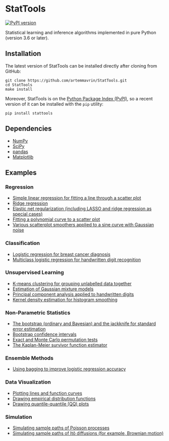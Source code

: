 # StatTools

[![PyPI version](https://badge.fury.io/py/stattools.svg)](https://badge.fury.io/py/stattools)

Statistical learning and inference algorithms implemented in pure Python (version 3.6 or later).

## Installation

The latest version of StatTools can be installed directly after cloning from GitHub:

    git clone https://github.com/artemmavrin/StatTools.git
    cd StatTools
    make install

Moreover, StatTools is on the [Python Package Index (PyPI)](https://pypi.org/project/stattools/), so a recent version of it can be installed with the `pip` utility:

    pip install stattools

## Dependencies

* [NumPy](http://www.numpy.org)
* [SciPy](https://www.scipy.org)
* [pandas](https://pandas.pydata.org)
* [Matplotlib](https://matplotlib.org)

## Examples

### Regression

* [Simple linear regression for fitting a line through a scatter plot](https://github.com/artemmavrin/StatTools/blob/master/examples/Simple%20Linear%20Regression.ipynb)
* [Ridge regression](https://github.com/artemmavrin/StatTools/blob/master/examples/Ridge%20Regression.ipynb)
* [Elastic net regularization (including LASSO and ridge regression as special cases)](https://github.com/artemmavrin/StatTools/blob/master/examples/Elastic%20Net.ipynb)
* [Fitting a polynomial curve to a scatter plot](https://github.com/artemmavrin/StatTools/blob/master/examples/Polynomial%20Smoothing.ipynb)
* [Various scatterplot smoothers applied to a sine curve with Gaussian noise](https://github.com/artemmavrin/StatTools/blob/master/examples/Scatterplot%20Smoothers.ipynb)

### Classification

* [Logistic regression for breast cancer diagnosis](https://github.com/artemmavrin/StatTools/blob/master/examples/Logistic%20Regression.ipynb)
* [Multiclass logistic regression for handwritten digit recognition](https://github.com/artemmavrin/StatTools/blob/master/examples/Multiclass%20Logistic%20Regression.ipynb)

### Unsupervised Learning

* [K-means clustering for grouping unlabelled data together](https://github.com/artemmavrin/StatTools/blob/master/examples/K-Means%20Clustering.ipynb)
* [Estimation of Gaussian mixture models](https://github.com/artemmavrin/StatTools/blob/master/examples/Gaussian%20Mixture%20Models.ipynb)
* [Principal component analysis applied to handwritten digits](https://github.com/artemmavrin/StatTools/blob/master/examples/Principal%20Component%20Analysis.ipynb)
* [Kernel density estimation for histogram smoothing](https://github.com/artemmavrin/StatTools/blob/master/examples/Kernel%20Density%20Estimation.ipynb)

### Non-Parametric Statistics

* [The bootstrap (ordinary and Bayesian) and the jackknife for standard error estimation](https://github.com/artemmavrin/StatTools/blob/master/examples/Bootstrap%20and%20Jackknife.ipynb)
* [Bootstrap confidence intervals](https://github.com/artemmavrin/StatTools/blob/master/examples/Bootstrap%20Confidence%20Intervals.ipynb)
* [Exact and Monte Carlo permutation tests](https://github.com/artemmavrin/StatTools/blob/master/examples/Permutation%20Test.ipynb)
* [The Kaplan-Meier survivor function estimator](https://github.com/artemmavrin/StatTools/blob/master/examples/Kaplan-Meier%20Estimator.ipynb)

### Ensemble Methods

* [Using bagging to improve logistic regression accuracy](https://github.com/artemmavrin/StatTools/blob/master/examples/Bagging%20Logistic%20Regression.ipynb)

### Data Visualization

* [Plotting lines and function curves](https://github.com/artemmavrin/StatTools/blob/master/examples/Plotting%20Lines%20and%20Functions.ipynb)
* [Drawing empirical distribution functions](https://github.com/artemmavrin/StatTools/blob/master/examples/Empirical%20Distribution%20Functions.ipynb)
* [Drawing quantile-quantile (QQ) plots](https://github.com/artemmavrin/StatTools/blob/master/examples/Quantile-Quantile%20Plots.ipynb)

### Simulation

* [Simulating sample paths of Poisson processes](https://github.com/artemmavrin/StatTools/blob/master/examples/Poisson%20Process.ipynb)
* [Simulating sample paths of Itô diffusions (for example, Brownian motion)](https://github.com/artemmavrin/StatTools/blob/master/examples/Ito%20Diffusions.ipynb)
